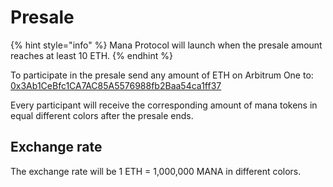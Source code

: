 # Presale

{% hint style="info" %}
Mana Protocol will launch when the presale amount reaches at least 10 ETH.
{% endhint %}

To participate in the presale send any amount of ETH on Arbitrum One to: [0x3Ab1CeBfc1CA7AC85A5576988fb2Baa54ca1ff37](https://arbiscan.io/address/0x3ab1cebfc1ca7ac85a5576988fb2baa54ca1ff37)

Every participant will receive the corresponding amount of mana tokens in equal different colors after the presale ends.

## Exchange rate

The exchange rate will be 1 ETH = 1,000,000 MANA in different colors.
